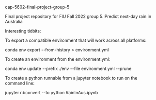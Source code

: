 cap-5602-final-project-group-5

Final project repository for FIU Fall 2022 group 5. Predict next-day rain in Australia

Interesting tidbits:

To export a compatible environment that will work across all platforms:

conda env export --from-history > environment.yml

To create an environment from the environment.yml:

conda env update --prefix ./env --file environment.yml --prune

To create a python runnable from a jupyter notebook to run on the command line:

jupyter nbconvert --to python RainInAus.ipynb